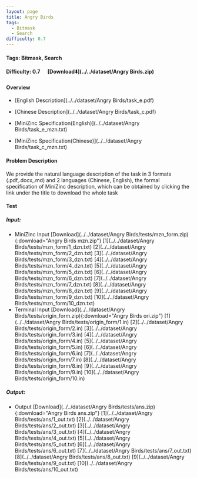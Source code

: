 ```yaml
---
layout: page
title: Angry Birds
tags:
  - Bitmask
  - Search
difficulty: 0.7
---
```


#### Tags: Bitmask, Search
#### Difficulty: 0.7 &nbsp;&nbsp;&nbsp;&nbsp; [Download⬇️](../../dataset/Angry Birds.zip)
#### Overview
- [English Description](../../dataset/Angry Birds/task_e.pdf)
- [Chinese Description](../../dataset/Angry Birds/task_c.pdf)
- [MiniZinc Specification(English)](../../dataset/Angry Birds/task_e_mzn.txt)

- [MiniZinc Specification(Chinese)](../../dataset/Angry Birds/task_c_mzn.txt)

#### Problem Description
We provide the natural language description of the task in 3 formats (.pdf,.docx,.md) and 2 languages (Chinese, English), the formal specification of MiniZinc description, which can be obtained by clicking the link under the title to download the whole task
#### Test
##### Input:
- MiniZinc Input [Download](../../dataset/Angry Birds/tests/mzn_form.zip){:download="Angry Birds mzn.zip"} [1](../../dataset/Angry Birds/tests/mzn_form/1_dzn.txt) [2](../../dataset/Angry Birds/tests/mzn_form/2_dzn.txt) [3](../../dataset/Angry Birds/tests/mzn_form/3_dzn.txt) [4](../../dataset/Angry Birds/tests/mzn_form/4_dzn.txt) [5](../../dataset/Angry Birds/tests/mzn_form/5_dzn.txt) [6](../../dataset/Angry Birds/tests/mzn_form/6_dzn.txt) [7](../../dataset/Angry Birds/tests/mzn_form/7_dzn.txt) [8](../../dataset/Angry Birds/tests/mzn_form/8_dzn.txt) [9](../../dataset/Angry Birds/tests/mzn_form/9_dzn.txt) [10](../../dataset/Angry Birds/tests/mzn_form/10_dzn.txt) 
- Terminal Input [Download](../../dataset/Angry Birds/tests/origin_form.zip){:download="Angry Birds ori.zip"} [1](../../dataset/Angry Birds/tests/origin_form/1.in) [2](../../dataset/Angry Birds/tests/origin_form/2.in) [3](../../dataset/Angry Birds/tests/origin_form/3.in) [4](../../dataset/Angry Birds/tests/origin_form/4.in) [5](../../dataset/Angry Birds/tests/origin_form/5.in) [6](../../dataset/Angry Birds/tests/origin_form/6.in) [7](../../dataset/Angry Birds/tests/origin_form/7.in) [8](../../dataset/Angry Birds/tests/origin_form/8.in) [9](../../dataset/Angry Birds/tests/origin_form/9.in) [10](../../dataset/Angry Birds/tests/origin_form/10.in) 

##### Output:
- Output [Download](../../dataset/Angry Birds/tests/ans.zip){:download="Angry Birds ans.zip"} [1](../../dataset/Angry Birds/tests/ans/1_out.txt) [2](../../dataset/Angry Birds/tests/ans/2_out.txt) [3](../../dataset/Angry Birds/tests/ans/3_out.txt) [4](../../dataset/Angry Birds/tests/ans/4_out.txt) [5](../../dataset/Angry Birds/tests/ans/5_out.txt) [6](../../dataset/Angry Birds/tests/ans/6_out.txt) [7](../../dataset/Angry Birds/tests/ans/7_out.txt) [8](../../dataset/Angry Birds/tests/ans/8_out.txt) [9](../../dataset/Angry Birds/tests/ans/9_out.txt) [10](../../dataset/Angry Birds/tests/ans/10_out.txt) 

